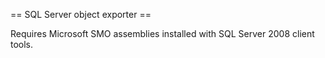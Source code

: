 == SQL Server object exporter ==

Requires Microsoft SMO assemblies installed with SQL Server 2008 client tools.